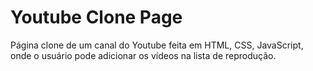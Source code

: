 # Youtube Clone Page
Página clone de um canal do Youtube feita em HTML, CSS, JavaScript, onde o usuário pode adicionar os vídeos na lista de reprodução.
